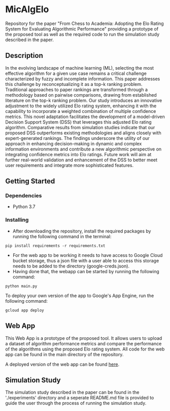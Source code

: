 # MicAlgElo

Repository for the paper "From Chess to Academia: Adopting the Elo Rating System for Evaluating Algorithmic Performance" providing a prototype of the proposed tool as well as the required code to run the simulation study described in the paper.

## Description

In the evolving landscape of machine learning (ML), selecting the most effective algorithm for a given use case remains a critical challenge characterized by fuzzy and incomplete information. This paper addresses this challenge by reconceptualizing it as a top-k ranking problem. Traditional approaches to paper rankings are transformed through a methodology based on pairwise comparisons, drawing from established literature on the top-k ranking problem. Our study introduces an innovative adjustment to the widely utilized Elo rating system, enhancing it with the capability to incorporate a weighted combination of multiple confidence metrics. This novel adaptation facilitates the development of a model-driven Decision Support System (DSS) that leverages this adjusted Elo rating algorithm. Comparative results from simulation studies indicate that our proposed DSS outperforms existing methodologies and aligns closely with expert-generated rankings. The findings underscore the utility of our approach in enhancing decision-making in dynamic and complex information environments and contribute a new algorithmic perspective on integrating confidence metrics into Elo ratings. Future work will aim at further real-world validation and enhancement of the DSS to better meet user requirements and integrate more sophisticated features.

## Getting Started

### Dependencies

* Python 3.7

### Installing

* After downloading the repository, install the required packages by running the following command in the terminal:
``` 
pip install requirements -r requirements.txt
```
* For the web app to be working it needs to have access to Google Cloud bucket storage, thus a json file with a user able to access this storage needs to be added to the directory (google-creds.json).
* Having done that, the webapp can be started by running the following command: 
```
python main.py
```
To deploy your own version of the app to Google's App Engine, run the following command:
```
gcloud app deploy
```

## Web App
This Web App is a prototype of the proposed tool. It allows users to upload a dataset of algorithm performance metrics and compare the performance of the algorithms using the proposed Elo rating system. All code for the web app can be found in the main directory of the repository.

A deployed version of the web app can be found [here](https://algelo-algorithmranking.appspot.com/).

## Simulation Study
The simulation study described in the paper can be found in the './experiments' directory and a seperate README.md file is provided to guide the user through the process of running the simulation study.